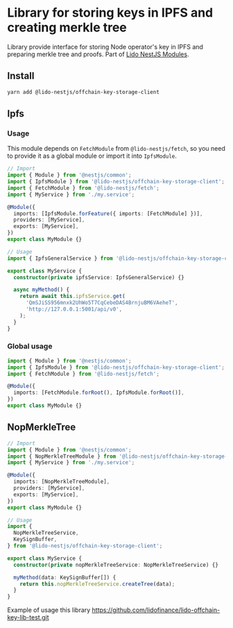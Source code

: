 # Library for storing keys in IPFS and creating merkle tree

Library provide interface for storing Node operator's key in IPFS and preparing merkle tree and proofs.
Part of [Lido NestJS Modules](https://github.com/lidofinance/lido-nestjs-modules/#readme).

## Install

```bash
yarn add @lido-nestjs/offchain-key-storage-client
```

## Ipfs

### Usage

This module depends on `FetchModule` from `@lido-nestjs/fetch`, so you need to provide it as a global module or import it into `IpfsModule`.

```ts
// Import
import { Module } from '@nestjs/common';
import { IpfsModule } from '@lido-nestjs/offchain-key-storage-client';
import { FetchModule } from '@lido-nestjs/fetch';
import { MyService } from './my.service';

@Module({
  imports: [IpfsModule.forFeature({ imports: [FetchModule] })],
  providers: [MyService],
  exports: [MyService],
})
export class MyModule {}

// Usage
import { IpfsGeneralService } from '@lido-nestjs/offchain-key-storage-client';

export class MyService {
  constructor(private ipfsService: IpfsGeneralService) {}

  async myMethod() {
    return await this.ipfsService.get(
      'QmSJiSS956mnxk2UhWo5T7CqCebeDAS4BrnjuBM6VAeheT',
      'http://127.0.0.1:5001/api/v0',
    );
  }
}
```

### Global usage

```ts
import { Module } from '@nestjs/common';
import { IpfsModule } from '@lido-nestjs/offchain-key-storage-client';
import { FetchModule } from '@lido-nestjs/fetch';

@Module({
  imports: [FetchModule.forRoot(), IpfsModule.forRoot()],
})
export class MyModule {}
```

## NopMerkleTree

```ts
// Import
import { Module } from '@nestjs/common';
import { NopMerkleTreeModule } from '@lido-nestjs/offchain-key-storage-client';
import { MyService } from './my.service';

@Module({
  imports: [NopMerkleTreeModule],
  providers: [MyService],
  exports: [MyService],
})
export class MyModule {}

// Usage
import {
  NopMerkleTreeService,
  KeySignBuffer,
} from '@lido-nestjs/offchain-key-storage-client';

export class MyService {
  constructor(private nopMerkleTreeService: NopMerkleTreeService) {}

  myMethod(data: KeySignBuffer[]) {
    return this.nopMerkleTreeService.createTree(data);
  }
}
```

Example of usage this library https://github.com/lidofinance/lido-offchain-key-lib-test.git
